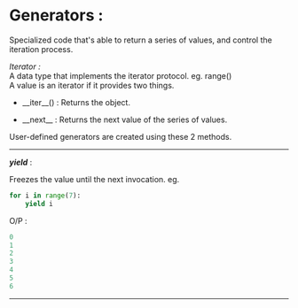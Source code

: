 # **Generators :**  

Specialized code that's able to return a series of values, and control the iteration process.  

*Iterator :*  
A data type that implements the iterator protocol. eg. range()  
A value is an iterator if it provides two things.  

* \_\_iter\_\_() : Returns the object.

* \_\_next\_\_ : Returns the next value of the series of values.


User-defined generators are created using these 2 methods.  

___


**_yield_** :

Freezes the value until the next invocation.
eg.

```python
for i in range(7):
    yield i
```

O/P :
```python
0  
1  
2  
3  
4
5
6
```  

___